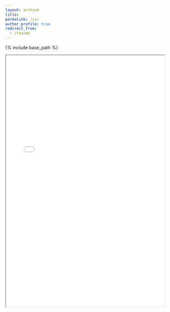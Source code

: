 ```yaml
---
layout: archive
title:
permalink: /cv/
author_profile: true
redirect_from:
  - /resume
---
```


{% include base_path %}
<!-- <html> -->
<!-- <head>
  <title>Title of the document</title>
</head>
 -->
 <body>
<!--   <h1>My CV</h1> -->
  <iframe src="files/resume6-20.pdf" width="100%" height="800px">
  </iframe>
</body>
<!-- </html> -->
<!--
Education
======
* B.S. in TESTING, GitHub University, 2012
* M.S. in Jekyll, GitHub University, 2014
* Ph.D in Version Control Theory, GitHub University, 2018 (expected)

Work experience
======
* Summer 2015: Research Assistant
  * Github University
  * Duties included: Tagging issues
  * Supervisor: Professor Git

* Fall 2015: Research Assistant
  * Github University
  * Duties included: Merging pull requests
  * Supervisor: Professor Hub

Skills
======
* Skill 1
* Skill 2
  * Sub-skill 2.1
  * Sub-skill 2.2
  * Sub-skill 2.3
* Skill 3

Publications
======
  <ul>{% for post in site.publications %}
    {% include archive-single-cv.html %}
  {% endfor %}</ul>

Talks
======
  <ul>{% for post in site.talks %}
    {% include archive-single-talk-cv.html %}
  {% endfor %}</ul>

Teaching
======
  <ul>{% for post in site.teaching %}
    {% include archive-single-cv.html %}
  {% endfor %}</ul>

Service and leadership
======
* Currently signed in to 43 different slack teams -->